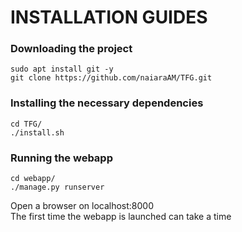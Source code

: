 # INSTALLATION GUIDES


### Downloading the project
`sudo apt install git -y`  
`git clone https://github.com/naiaraAM/TFG.git`

### Installing the necessary dependencies
`cd TFG/`  
`./install.sh`


### Running the webapp
`cd webapp/`  
`./manage.py runserver`

Open a browser on localhost:8000  
The first time the webapp is launched can take a time